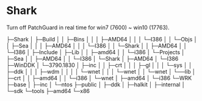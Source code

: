 # Shark
Turn off PatchGuard in real time for win7 (7600) ~ win10 (17763).

├─Shark
│  ├─Build
│  │  ├─Bins
│  │  │  ├─AMD64
│  │  │  └─I386
│  │  └─Objs
│  │      ├─Sea
│  │      │  ├─AMD64
│  │      │  └─I386
│  │      └─Shark
│  │          ├─AMD64
│  │          └─I386
│  ├─Include
│  ├─Lib
│  │  ├─amd64
│  │  └─i386
│  └─Projects
│      ├─Sea
│      │  ├─AMD64
│      │  └─I386
│      └─Shark
│          ├─AMD64
│          └─I386
├─WinDDK
│  └─3790.1830
│      ├─inc
│      │  ├─crt
│      │  │  ├─gl
│      │  │  └─sys
│      │  ├─ddk
│      │  │  ├─wdm
│      │  │  │  └─wnet
│      │  │  └─wnet
│      │  └─wnet
│      └──lib
│         ├─crt
│         │  ├─amd64
│         │  └─i386
│         └─wnet
│            ├─amd64
│            └─i386
└─WRK
    ├─base
    │  ├─inc
    │  └─ntos
    ├─public
    │  ├─ddk
    │  ├─halkit
    │  ├─internal
    │  └─sdk
    └─tools
       ├─amd64
       └─x86